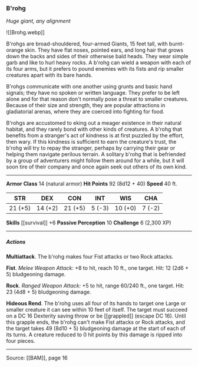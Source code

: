 ### B'rohg
_Huge giant, any alignment_

![[Brohg.webp]]

B'rohgs are broad-shouldered, four-armed Giants, 15 feet tall, with burnt-orange skin. They have flat noses, pointed ears, and long hair that grows down the backs and sides of their otherwise bald heads. They wear simple garb and like to hurl heavy rocks. A b'rohg can wield a weapon with each of its four arms, but it prefers to pound enemies with its fists and rip smaller creatures apart with its bare hands.

B'rohgs communicate with one another using grunts and basic hand signals; they have no spoken or written language. They prefer to be left alone and for that reason don't normally pose a threat to smaller creatures. Because of their size and strength, they are popular attractions in gladiatorial arenas, where they are coerced into fighting for food.

B'rohgs are accustomed to eking out a meager existence in their natural habitat, and they rarely bond with other kinds of creatures. A b'rohg that benefits from a stranger's act of kindness is at first puzzled by the effort, then wary. If this kindness is sufficient to earn the creature's trust, the b'rohg will try to repay the stranger, perhaps by carrying their gear or helping them navigate perilous terrain. A solitary b'rohg that is befriended by a group of adventurers might follow them around for a while, but it will soon tire of their company and once again seek out others of its own kind.




---

**Armor Class** 14 (natural armor)
**Hit Points** 92 (8d12 + 40)
**Speed** 40 ft.

| STR     | DEX     | CON     | INT     | WIS     | CHA     |
|---------|---------|---------|---------|---------|---------|
| 21 (+5) | 14 (+2) | 21 (+5) | 5 (-3) | 10 (+0) | 7 (-2) |

**Skills** [[survival]] +6
**Passive Perception** 10
**Challenge** 6 (2,300 XP)

---

##### Actions
**Multiattack**. The b'rohg makes four Fist attacks or two Rock attacks.

**Fist**. _Melee Weapon Attack:_ +8 to hit, reach 10 ft., one target. Hit: 12 (2d6 + 5) bludgeoning damage.

**Rock**. _Ranged Weapon Attack:_ +5 to hit, range 60/240 ft., one target. Hit: 23 (4d8 + 5) bludgeoning damage.

**Hideous Rend**. The b'rohg uses all four of its hands to target one Large or smaller creature it can see within 10 feet of itself. The target must succeed on a DC 16 Dexterity saving throw or be [[grappled]] (escape DC 16). Until this grapple ends, the b'rohg can't make Fist attacks or Rock attacks, and the target takes 49 (8d10 + 5) bludgeoning damage at the start of each of its turns. A creature reduced to 0 hit points by this damage is ripped into four pieces.


---

Source: [[BAM]], page 16